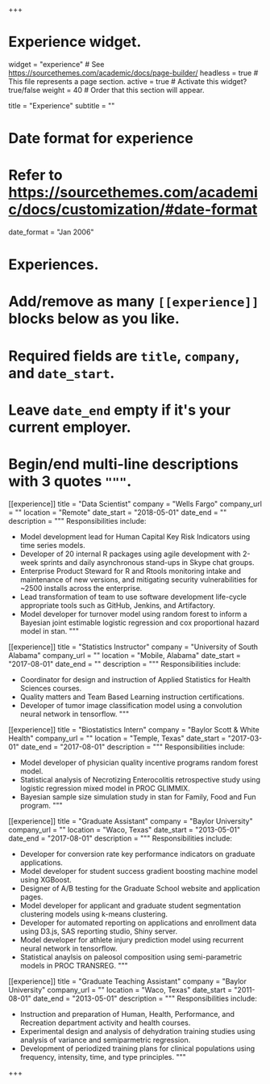+++
# Experience widget.
widget = "experience"  # See https://sourcethemes.com/academic/docs/page-builder/
headless = true  # This file represents a page section.
active = true  # Activate this widget? true/false
weight = 40  # Order that this section will appear.

title = "Experience"
subtitle = ""

# Date format for experience
#   Refer to https://sourcethemes.com/academic/docs/customization/#date-format
date_format = "Jan 2006"

# Experiences.
#   Add/remove as many `[[experience]]` blocks below as you like.
#   Required fields are `title`, `company`, and `date_start`.
#   Leave `date_end` empty if it's your current employer.
#   Begin/end multi-line descriptions with 3 quotes `"""`.
[[experience]]
  title = "Data Scientist"
  company = "Wells Fargo"
  company_url = ""
  location = "Remote"
  date_start = "2018-05-01"
  date_end = ""
  description = """
  Responsibilities include:
  
  * Model development lead for Human Capital Key Risk Indicators using time series models. 
  * Developer of 20 internal R packages using agile development with 2-week sprints and daily asynchronous stand-ups in Skype chat groups.
  * Enterprise Product Steward for R and Rtools monitoring intake and maintenance of new versions, and mitigating security vulnerabilities for ~2500 installs across the enterprise.
  * Lead transformation of team to use software development life-cycle appropriate tools such as GitHub, Jenkins, and Artifactory.
  * Model developer for turnover model using random forest to inform a Bayesian joint estimable logistic regression and cox proportional hazard model in stan.
  """

[[experience]]
  title = "Statistics Instructor"
  company = "University of South Alabama"
  company_url = ""
  location = "Mobile, Alabama"
  date_start = "2017-08-01"
  date_end = ""
  description = """
  Responsibilities include:
  
  * Coordinator for design and instruction of Applied Statistics for Health Sciences courses. 
  * Quality matters and Team Based Learning instruction certifications.
  * Developer of tumor image classification model using a convolution neural network in tensorflow.
  """
  
  [[experience]]
  title = "Biostatistics Intern"
  company = "Baylor Scott & White Health"
  company_url = ""
  location = "Temple, Texas"
  date_start = "2017-03-01"
  date_end = "2017-08-01"
  description = """
  Responsibilities include:
  
  * Model developer of physician quality incentive programs random forest model.
  * Statistical analysis of Necrotizing Enterocolitis retrospective study using logistic regression mixed model in PROC GLIMMIX. 
  * Bayesian sample size simulation study in stan for Family, Food and Fun program.
  """
  
  [[experience]]
  title = "Graduate Assistant"
  company = "Baylor University"
  company_url = ""
  location = "Waco, Texas"
  date_start = "2013-05-01"
  date_end = "2017-08-01"
  description = """
  Responsibilities include:
  
  * Developer for conversion rate key performance indicators on graduate applications.
  * Model developer for student success gradient boosting machine model using XGBoost.
  * Designer of A/B testing for the Graduate School website and application pages.
  * Model developer for applicant and graduate student segmentation clustering models using k-means clustering. 
  * Developer for automated reporting on applications and enrollment data using D3.js, SAS reporting studio, Shiny server. 
  * Model developer for athlete injury prediction model using recurrent neural network in tensorflow.
  * Statistical anaylsis on paleosol composition using semi-parametric models in PROC TRANSREG.
  """
  
  [[experience]]
  title = "Graduate Teaching Assistant"
  company = "Baylor University"
  company_url = ""
  location = "Waco, Texas"
  date_start = "2011-08-01"
  date_end = "2013-05-01"
  description = """
  Responsibilities include:
  
  * Instruction and preparation  of Human, Health, Performance, and Recreation department activity and health courses.
  * Experimental design and analysis of dehydration training studies using analysis of variance and semiparmetric regression.
  * Development of periodized training plans for clinical populations using frequency, intensity, time, and type principles.
  """

+++
